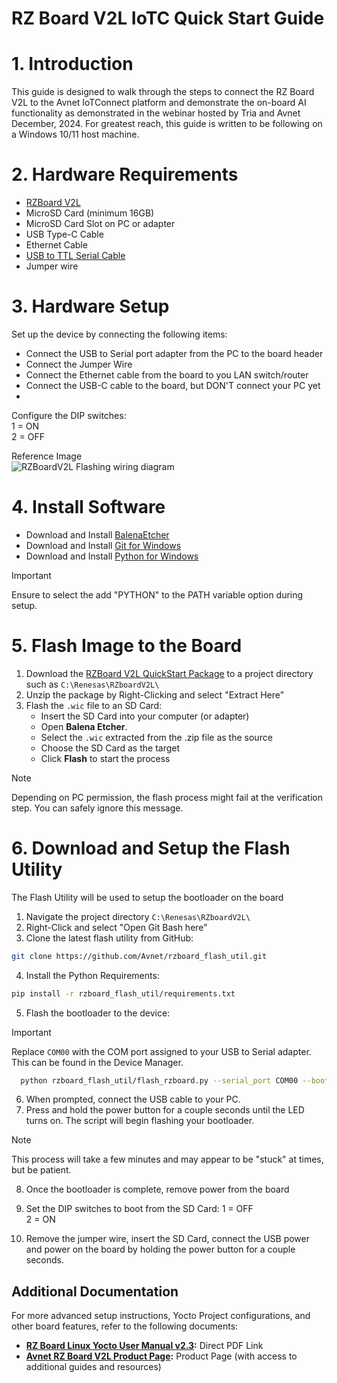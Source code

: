 # RZ Board V2L IoTC Quick Start Guide

# 1. Introduction
This guide is designed to walk through the steps to connect the RZ Board V2L to the Avnet IoTConnect platform and demonstrate the on-board AI functionality as demonstrated in the webinar hosted by Tria and Avnet December, 2024. For greatest reach, this guide is written to be following on a Windows 10/11 host machine.

# 2. Hardware Requirements
* [RZBoard V2L](https://www.avnet.com/wps/portal/us/products/avnet-boards/avnet-board-families/rzboard-v2l)
* MicroSD Card (minimum 16GB)
* MicroSD Card Slot on PC or adapter
* USB Type-C Cable
* Ethernet Cable
* [USB to TTL Serial Cable](https://www.amazon.com/s?k=usb+to+ttl+serial+cable)
* Jumper wire

# 3. Hardware Setup
Set up the device by connecting the following items:
* Connect the USB to Serial port adapter from the PC to the board header
* Connect the Jumper Wire
* Connect the Ethernet cable from the board to you LAN switch/router
* Connect the USB-C cable to the board, but DON'T connect your PC yet
*

Configure the DIP switches:  
1 = ON  
2 = OFF  

Reference Image  
![RZBoardV2L Flashing wiring diagram](https://hackster.imgix.net/uploads/attachments/1634133/image_Epd2Fx4Hue.png?auto=compress%2Cformat&w=740&h=555&fit=max)


# 4. Install Software
* Download and Install [BalenaEtcher](https://www.balena.io/etcher)
* Download and Install [Git for Windows](https://gitforwindows.org/)
* Download and Install [Python for Windows](https://www.python.org/downloads/)
> [!IMPORTANT]
> Ensure to select the add "PYTHON" to the PATH variable option during setup.
 
 
# 5. Flash Image to the Board

1. Download the [RZBoard V2L QuickStart Package](./README.md) to a project directory such as `C:\Renesas\RZboardV2L\`
2. Unzip the package by Right-Clicking and select "Extract Here"
3. Flash the `.wic` file to an SD Card:
    * Insert the SD Card into your computer (or adapter)
    * Open **Balena Etcher**.
    * Select the `.wic` extracted from the .zip file as the source
    * Choose the SD Card as the target
    * Click **Flash** to start the process
> [!NOTE]
> Depending on PC permission, the flash process might fail at the verification step.  You can safely ignore this message.
    

# 6. Download and Setup the Flash Utility
The Flash Utility will be used to setup the bootloader on the board

1. Navigate the project directory `C:\Renesas\RZboardV2L\`
2. Right-Click and select "Open Git Bash here"
3. Clone the latest flash utility from GitHub:  
```bash
git clone https://github.com/Avnet/rzboard_flash_util.git
```

4. Install the Python Requirements:
```bash
pip install -r rzboard_flash_util/requirements.txt
```

5. Flash the bootloader to the device:
>[!IMPORTANT]
>Replace `COM00` with the COM port assigned to your USB to Serial adapter.  This can be found in the Device Manager.
```bash
  python rzboard_flash_util/flash_rzboard.py --serial_port COM00 --bootloader --image_path .
```

6. When prompted, connect the USB cable to your PC.
7. Press and hold the power button for a couple seconds until the LED turns on. The script will begin flashing your bootloader.

> [!NOTE]
> This process will take a few minutes and may appear to be "stuck" at times, but be patient.

8. Once the bootloader is complete, remove power from the board
9. Set the DIP switches to boot from the SD Card:
1 = OFF  
2 = ON  

10. Remove the jumper wire, insert the SD Card, connect the USB power and power on the board by holding the power button for a couple seconds.

## Additional Documentation

For more advanced setup instructions, Yocto Project configurations, and other board features, refer to the following documents:

- **[RZ Board Linux Yocto User Manual v2.3](https://www.avnet.com/wps/wcm/connect/onesite/9fe02bc9-8335-4da2-924a-1bdde941e534/RzBoard-Linux-Yocto-UserManual-v2.3.pdf):** Direct PDF Link
- **[Avnet RZ Board V2L Product Page](https://www.avnet.com/wps/portal/us/products/avnet-boards/avnet-board-families/rzboard-v2l/):** Product Page (with access to additional guides and resources)
